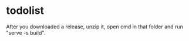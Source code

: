 # todolist
After you downloaded a release, unzip it, open cmd in that folder and run "serve -s build".
